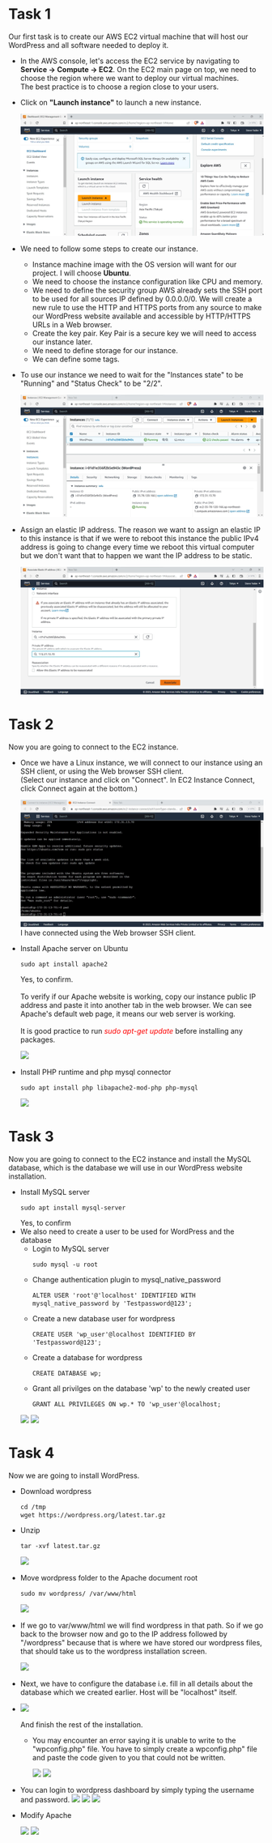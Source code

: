 # Task 1
 Our first task is to create our AWS EC2 virtual machine that will host our WordPress and all software needed to deploy it. 
 - In the AWS console, let's access the EC2 service by navigating to **Service -> Compute -> EC2**. On the EC2 main page on top, we need to choose the region where we want to deploy our virtual machines.<br>The best practice is to choose a region close to your users.
 - Click on  **"Launch instance"** to launch a new instance.

   <img src=https://github.com/lucifer47C/Deploy-a-Website-in-AWS-EC2/blob/main/WordPress%20Website/Images/2.jpg>

 - We need to follow some steps to create our instance.
   * Instance machine image with the OS version will want for our project. I will choose **Ubuntu**.
   * We need to choose the instance configuration like CPU and memory.
   * We need to define the security group AWS already sets the SSH port to be used for all sources IP defined by 0.0.0.0/0. We will create a new rule to use the HTTP and HTTPS ports from any source to make our WordPress website available and accessible by HTTP/HTTPS URLs in a Web browser.
   * Create the key pair. Key Pair is a secure key we will need to access our instance later.
   * We need to define storage for our instance.
   * We can define some tags.

 - To use our instance we need to wait for the "Instances state" to be "Running" and "Status Check" to be "2/2".

   <img src=https://github.com/lucifer47C/Deploy-a-Website-in-AWS-EC2/blob/main/WordPress%20Website/Images/3.jpg>

 - Assign an elastic IP address. The reason we want to assign an elastic IP to this instance is that if we were to reboot this instance the public IPv4 address is going to change every time we reboot this virtual computer but we don't want that to happen we want the IP address to be static.

   <img src=https://github.com/lucifer47C/Deploy-a-Website-in-AWS-EC2/blob/main/WordPress%20Website/Images/4.jpg>

# Task 2
 Now you are going to connect to the EC2 instance.
 - Once we have a Linux instance, we will connect to our instance using an SSH client, or using the Web browser SSH client.<br> 
   (Select our instance and click on "Connect". In EC2 Instance Connect, click Connect again at the bottom.)
   
   <img src=https://github.com/lucifer47C/Deploy-a-Website-in-AWS-EC2/blob/main/WordPress%20Website/Images/5.jpg>
   I have connected using the Web browser SSH client.

 - Install Apache server on Ubuntu
   ```
   sudo apt install apache2
    ```
   Yes, to confirm.
   <br><br>
   To verify if our Apache website is working, copy our instance public IP address and paste it into another tab in the web browser. We can see Apache's default web page, 
   it means our web server is working.
   <br><br>
   It is good practice to run *<span style='color: red;'>sudo apt-get update</span>* before installing any packages.
   

   <img src=https://github.com/lucifer47C/Deploy-a-Website-in-AWS-EC2/blob/main/WordPress%20Website/Images/6.jpg>

 - Install PHP runtime and php mysql connector
   ```
   sudo apt install php libapache2-mod-php php-mysql
   ```  
   <img src=https://github.com/lucifer47C/Deploy-a-Website-in-AWS-EC2/blob/main/WordPress%20Website/Images/7.jpg>
   
# Task 3
 Now you are going to connect to the EC2 instance and install the MySQL database, which is the database we will use in our WordPress website installation.
 - Install MySQL server
   ```
   sudo apt install mysql-server
   ```
   Yes, to confirm
   <br>
 - We also need to create a user to be used for WordPress and the database
   * Login to MySQL server
       ```
       sudo mysql -u root
       ```
   * Change authentication plugin to mysql_native_password
       ```
       ALTER USER 'root'@'localhost' IDENTIFIED WITH mysql_native_password by 'Testpassword@123';
       ```
   * Create a new database user for wordpress
       ```
       CREATE USER 'wp_user'@localhost IDENTIFIED BY 'Testpassword@123';
       ```              
   * Create a database for wordpress
       ```
       CREATE DATABASE wp;
       ```      
   * Grant all privilges on the database 'wp' to the newly created user
       ```
       GRANT ALL PRIVILEGES ON wp.* TO 'wp_user'@localhost;
       ```
   <img src=https://github.com/lucifer47C/Deploy-a-Website-in-AWS-EC2/blob/main/WordPress%20Website/Images/8.jpg>
   <img src=https://github.com/lucifer47C/Deploy-a-Website-in-AWS-EC2/blob/main/WordPress%20Website/Images/9.jpg>

# Task 4
 Now we are going to install WordPress.
 - Download wordpress
   ```
   cd /tmp
   wget https://wordpress.org/latest.tar.gz
   ```
 - Unzip
   ```
   tar -xvf latest.tar.gz
   ```
   <img src=https://github.com/lucifer47C/Deploy-a-Website-in-AWS-EC2/blob/main/WordPress%20Website/Images/11.jpg>
   
  - Move wordpress folder to the Apache document root
    ```
    sudo mv wordpress/ /var/www/html
    ```
    <img src=https://github.com/lucifer47C/Deploy-a-Website-in-AWS-EC2/blob/main/WordPress%20Website/Images/12.jpg>
    
  - If we go to var/www/html we will find wordpress in that path. So if we go back to the browser now and go to the IP address followed by "/wordpress" because that is 
    where we have stored our wordpress files, that should take us to the wordpress installation screen.

    <img src=https://github.com/lucifer47C/Deploy-a-Website-in-AWS-EC2/blob/main/WordPress%20Website/Images/13.jpg>

  - Next, we have to configure the database i.e. fill in all details about the database which we created earlier. Host will be "localhost" itself.
  - 
    <img src=https://github.com/lucifer47C/Deploy-a-Website-in-AWS-EC2/blob/main/WordPress%20Website/Images/14.jpg>

    And finish the rest of the installation.
    
    * You may encounter an error saying it is unable to write to the "wpconfig.php" file. You have to simply create a wpconfig.php" file and paste the code given to you 
      that could not be written.
      
      <img src=https://github.com/lucifer47C/Deploy-a-Website-in-AWS-EC2/blob/main/WordPress%20Website/Images/15.1.jpg>
      <img src=https://github.com/lucifer47C/Deploy-a-Website-in-AWS-EC2/blob/main/WordPress%20Website/Images/15.2.jpg>

  - You can login to wordpress dashboard by simply typing the username and password.
      <img src=https://github.com/lucifer47C/Deploy-a-Website-in-AWS-EC2/blob/main/WordPress%20Website/Images/16.jpg>
      <img src=https://github.com/lucifer47C/Deploy-a-Website-in-AWS-EC2/blob/main/WordPress%20Website/Images/17.jpg>
      <img src=https://github.com/lucifer47C/Deploy-a-Website-in-AWS-EC2/blob/main/WordPress%20Website/Images/18.jpg>

  - Modify Apache
    
      <img src=https://github.com/lucifer47C/Deploy-a-Website-in-AWS-EC2/blob/main/WordPress%20Website/Images/19.1.jpg>
      <img src=https://github.com/lucifer47C/Deploy-a-Website-in-AWS-EC2/blob/main/WordPress%20Website/Images/19.2.jpg>    

